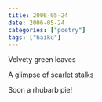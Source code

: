 ```yaml
---
title: 2006-05-24
date: 2006-05-24
categories: ["poetry"]
tags: ["haiku"]
---
```

Velvety green leaves

A glimpse of scarlet stalks

Soon a rhubarb pie!
